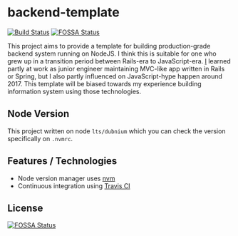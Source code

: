# backend-template

[![Build Status](https://travis-ci.org/fameweka/backend-template.svg?branch=master)](https://travis-ci.org/Intuitionist-Tech/backend-template)
[![FOSSA Status](https://app.fossa.io/api/projects/git%2Bgithub.com%2Ffameweka%2Fbackend-template.svg?type=shield)](https://app.fossa.io/projects/git%2Bgithub.com%2Ffameweka%2Fbackend-template?ref=badge_shield)

This project aims to provide a template for building production-grade backend system running on NodeJS. I think this is suitable for one who grew up in a transition period between Rails-era to JavaScript-era. [I][MPJ] learned partly at work as junior engineer maintaining MVC-like app written in Rails or Spring, but I also partly influenced on JavaScript-hype happen around 2017. This template will be biased towards my experience building information system using those technologies.

## Node Version

This project written on node `lts/dubnium` which you can check the version specifically on `.nvmrc`.

## Features / Technologies

* Node version manager uses [nvm][nvm]
* Continuous integration using [Travis CI][travis-ci]

[MPJ]: https://github.com/empeje
[nvm]: https://github.com/nvm-sh/nvm
[travis-ci]: https://travis-ci.org


## License
[![FOSSA Status](https://app.fossa.io/api/projects/git%2Bgithub.com%2Ffameweka%2Fbackend-template.svg?type=large)](https://app.fossa.io/projects/git%2Bgithub.com%2Ffameweka%2Fbackend-template?ref=badge_large)